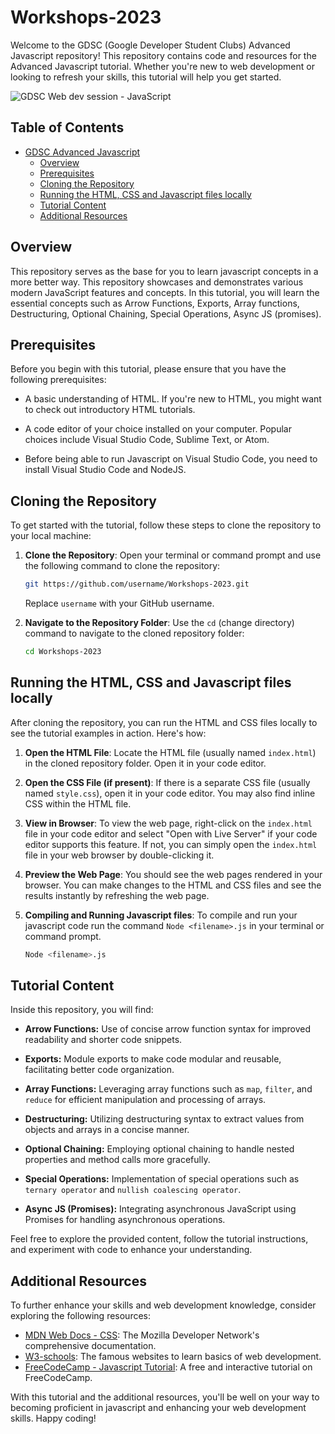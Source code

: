 # Workshops-2023

Welcome to the GDSC (Google Developer Student Clubs) Advanced Javascript repository! This repository contains code and resources for the Advanced Javascript tutorial. Whether you're new to web development or looking to refresh your skills, this tutorial will help you get started.

![GDSC Web dev session - JavaScript](https://github.com/harshitagupta06/Workshops-2023/assets/119890674/dc6d79a0-351c-4251-8790-828070b929b2)


## Table of Contents
- [GDSC Advanced Javascript](#gdsc-advanced-javascript-tutorial)
   - [Overview](#overview)
   - [Prerequisites](#prerequisites)
   - [Cloning the Repository](#cloning-the-repository)
   - [Running the HTML, CSS and Javascript files locally](#running-the-html-css-javascript-files-locally)
   - [Tutorial Content](#tutorial-content)
   - [Additional Resources](#additional-resources)


## Overview  
This repository serves as the base for you to learn javascript concepts in a more better way. This repository showcases and demonstrates various modern JavaScript features and concepts.
In this tutorial, you will learn the essential concepts such as Arrow Functions, Exports, Array functions, Destructuring,  Optional Chaining,  Special Operations,  Async JS (promises).

## Prerequisites

Before you begin with this tutorial, please ensure that you have the following prerequisites:

- A basic understanding of HTML. If you're new to HTML, you might want to check out introductory HTML tutorials.

- A code editor of your choice installed on your computer. Popular choices include Visual Studio Code, Sublime Text, or Atom.

- Before being able to run Javascript on Visual Studio Code, you need to install Visual Studio Code and NodeJS.


## Cloning the Repository

To get started with the tutorial, follow these steps to clone the repository to your local machine:

1. **Clone the Repository**: Open your terminal or command prompt and use the following command to clone the repository:

   ```bash
   git https://github.com/username/Workshops-2023.git
   ```

   Replace `username` with your GitHub username.

2. **Navigate to the Repository Folder**: Use the `cd` (change directory) command to navigate to the cloned repository folder:

   ```bash
   cd Workshops-2023
   ```

## Running the HTML, CSS and Javascript files locally

After cloning the repository, you can run the HTML and CSS files locally to see the tutorial examples in action. Here's how:

1. **Open the HTML File**: Locate the HTML file (usually named `index.html`) in the cloned repository folder. Open it in your code editor.

2. **Open the CSS File (if present)**: If there is a separate CSS file (usually named `style.css`), open it in your code editor. You may also find inline CSS within the HTML file.

3. **View in Browser**: To view the web page, right-click on the `index.html` file in your code editor and select "Open with Live Server" if your code editor supports this feature. If not, you can simply open the `index.html` file in your web browser by double-clicking it.

4. **Preview the Web Page**: You should see the web pages rendered in your browser. You can make changes to the HTML and CSS files and see the results instantly by refreshing the web page.
5. **Compiling and Running Javascript files**: To compile and run your javascript code run the command `Node <filename>.js` in your terminal or command prompt.
   ```bash
   Node <filename>.js
   ```
## Tutorial Content
Inside this repository, you will find:

- **Arrow Functions:** Use of concise arrow function syntax for improved readability and shorter code snippets.

- **Exports:** Module exports to make code modular and reusable, facilitating better code organization.

- **Array Functions:** Leveraging array functions such as `map`, `filter`, and `reduce` for efficient manipulation and processing of arrays.

- **Destructuring:** Utilizing destructuring syntax to extract values from objects and arrays in a concise manner.

- **Optional Chaining:** Employing optional chaining to handle nested properties and method calls more gracefully.

- **Special Operations:** Implementation of special operations such as `ternary operator` and `nullish coalescing operator`.

- **Async JS (Promises):** Integrating asynchronous JavaScript using Promises for handling asynchronous operations.

Feel free to explore the provided content, follow the tutorial instructions, and experiment with code to enhance your understanding.

## Additional Resources
To further enhance your skills and web development knowledge, consider exploring the following resources:
- [MDN Web Docs - CSS](https://developer.mozilla.org/en-US/docs/Learn/JavaScript/Asynchronous): The Mozilla Developer Network's comprehensive documentation.
- [W3-schools](https://www.w3schools.com/): The famous websites to learn basics of web development.
- [FreeCodeCamp - Javascript Tutorial](https://www.freecodecamp.org/news/asynchronous-javascript/): A free and interactive tutorial on FreeCodeCamp.
  
With this tutorial and the additional resources, you'll be well on your way to becoming proficient in javascript and enhancing your web development skills. Happy coding!





 
 
